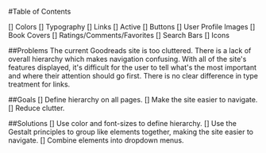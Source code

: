 #Table of Contents 

[] Colors
[] Typography
[] Links
[] Active
[] Buttons
[] User Profile Images
[] Book Covers
[] Ratings/Comments/Favorites
[] Search Bars
[] Icons

##Problems
The current Goodreads site is too cluttered. There is a lack of overall hierarchy which makes navigation confusing. With all of the site's features displayed, it's difficult for the user to tell what's the most important and where their attention should go first. There is no clear difference in type treatment for links. 

##Goals
[] Define hierarchy on all pages. 
[] Make the site easier to navigate. 
[] Reduce clutter.

##Solutions
[] Use color and font-sizes to define hierarchy. 
[] Use the Gestalt principles to group like elements together, making the site easier to navigate. 
[] Combine elements into dropdown menus.